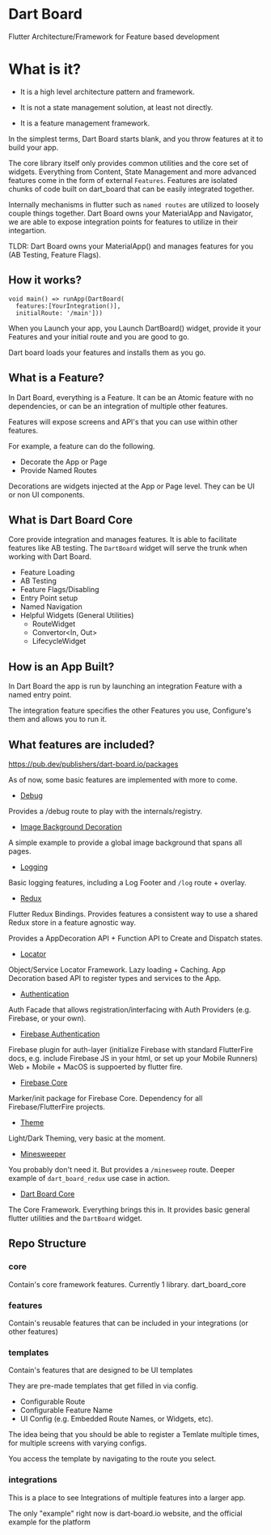 # Dart Board

Flutter Architecture/Framework for Feature based development

# What is it? 

- It is a high level architecture pattern and framework.

- It is not a state management solution, at least not directly.

- It is a feature management framework.

In the simplest terms, Dart Board starts blank, and you throw features at it to build your app.

The core library itself only provides common utilities and the core set of widgets. Everything from Content, State Management and more advanced features come in the form of external `Features`. Features are isolated chunks of code built on dart_board that can be easily integrated together.

Internally mechanisms in flutter such as `named routes` are utilized to loosely couple things together. Dart Board owns your MaterialApp and Navigator, we are able to expose integration points for features to utilize in their integartion.

TLDR: Dart Board owns your MaterialApp() and manages features for you (AB Testing, Feature Flags).


## How it works?

```
void main() => runApp(DartBoard(
  features:[YourIntegration()], 
  initialRoute: '/main']))
```


When you Launch your app, you Launch DartBoard() widget, provide it your Features and your initial route and you are good to go.

Dart board loads your features and installs them as you go.

## What is a Feature?

In Dart Board, everything is a Feature. It can be an Atomic feature with no dependencies, or can be an integration of multiple other features.

Features will expose screens and API's that you can use within other features.

For example, a feature can do the following.
- Decorate the App or Page
- Provide Named Routes

Decorations are widgets injected at the App or Page level. They can be UI or non  UI components.   


## What is Dart Board Core 

Core provide integration and manages features. It is able to facilitate features like AB testing. The `DartBoard` widget will serve the trunk when working with Dart Board.

- Feature Loading
- AB Testing
- Feature Flags/Disabling
- Entry Point setup
- Named Navigation
- Helpful Widgets (General Utilities)
  - RouteWidget
  - Convertor<In, Out>
  - LifecycleWidget


## How is an App Built?

In Dart Board the app is run by launching an integration Feature with a named entry point.

The integration feature specifies the other Features you use, Configure's them and allows you to run it.


## What features are included?

https://pub.dev/publishers/dart-board.io/packages

As of now, some basic features are implemented with more to come.

- [Debug](features/dart_board_debug/README.md)

Provides a /debug route to play with the internals/registry.

- [Image Background Decoration](features/dart_board_image_background/README.md)

A simple example to provide a global image background that spans all pages.

- [Logging](features/dart_board_log/README.md)

Basic logging features, including a Log Footer and `/log` route + overlay.

- [Redux](features/dart_board_redux/README.md)

Flutter Redux Bindings. Provides features a consistent way to use a shared Redux store in a feature agnostic way.

Provides a AppDecoration API + Function API to Create and Dispatch states.

- [Locator](features/dart_board_locator/README.md)

Object/Service Locator Framework. Lazy loading + Caching. App Decoration based API to register types and services to the App.

- [Authentication](features/dart_board_authentication/README.md)

Auth Facade that allows registration/interfacing with Auth Providers (e.g. Firebase, or your own).

- [Firebase Authentication](features/dart_board_firebase_authentication)

Firebase plugin for auth-layer (initialize Firebase with standard FlutterFire docs, e.g. include Firebase JS in your html, or set up your Mobile Runners) Web + Mobile + MacOS is suppoerted by flutter fire.

- [Firebase Core](features/dart_board_firebase_core)

Marker/init package for Firebase Core. Dependency for all Firebase/FlutterFire projects.


- [Theme](features/dart_board_theme/README.md)

Light/Dark Theming, very basic at the moment.

- [Minesweeper](features/dart_board_minesweeper/README.md)

You probably don't need it. But provides a `/minesweep` route. Deeper example of `dart_board_redux` use case in action.

- [Dart Board Core](core/dart_board_core/README.md) 

The Core Framework. Everything brings this in. It provides basic general flutter utilities and the `DartBoard` widget. 

## Repo Structure

### core

Contain's core framework features. Currently 1 library. dart_board_core

### features

Contain's reusable features that can be included in your integrations (or other features)

### templates

Contain's features that are designed to be UI templates

They are pre-made templates that get filled in via config.

- Configurable Route
- Configurable Feature Name
- UI Config (e.g. Embedded Route Names, or Widgets, etc).

The idea being that you should be able to register a Temlate multiple times, for multiple screens with varying configs.

You access the template by navigating to the route you select.

### integrations

This is a place to see Integrations of multiple features into a larger app.

The only "example" right now is dart-board.io website, and the official example for the platform

